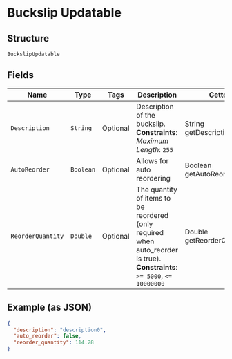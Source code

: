 
# Buckslip Updatable

## Structure

`BuckslipUpdatable`

## Fields

| Name | Type | Tags | Description | Getter | Setter |
|  --- | --- | --- | --- | --- | --- |
| `Description` | `String` | Optional | Description of the buckslip.<br>**Constraints**: *Maximum Length*: `255` | String getDescription() | setDescription(String description) |
| `AutoReorder` | `Boolean` | Optional | Allows for auto reordering | Boolean getAutoReorder() | setAutoReorder(Boolean autoReorder) |
| `ReorderQuantity` | `Double` | Optional | The quantity of items to be reordered (only required when auto_reorder is true).<br>**Constraints**: `>= 5000`, `<= 10000000` | Double getReorderQuantity() | setReorderQuantity(Double reorderQuantity) |

## Example (as JSON)

```json
{
  "description": "description0",
  "auto_reorder": false,
  "reorder_quantity": 114.28
}
```

